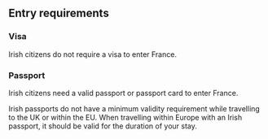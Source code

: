 ## Entry requirements

### **Visa**

Irish citizens do not require a visa to enter France.

### **Passport**

Irish citizens need a valid passport or passport card to enter France.

Irish passports do not have a minimum validity requirement while travelling to the UK or within the EU. When travelling within Europe with an Irish passport, it should be valid for the duration of your stay.